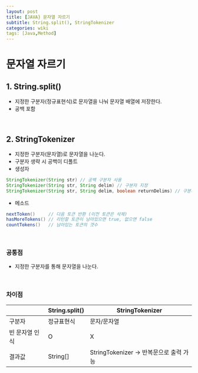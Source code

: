 ```yaml
---
layout: post
title: [JAVA} 문자열 자르기
subtitle: String.split(), StringTokenizer
categories: wiki
tags: [Java,Method]
---
```


# 문자열 자르기

## 1. String.split()
- 지정한 구분자(정규표현식)로 문자열을 나눠 문자열 배열에 저장한다.
- 공백 포함
<br/>

## 2. StringTokenizer
- 지정한 구분자(문자열)로 문자열을 나눈다.
- 구분자 생략 시 공백이 디폴트
- 생성자
```java
StringTokenizer(String str) // 공백 구분자 사용
StringTokenizer(String str, String delim) // 구분자 지정
StringTokenizer(String str, String delim, boolean returnDelims) // 구분자도 토큰에 포함
```
- 메소드
```java
nextToken()     // 다음 토큰 반환 (이전 토큰은 삭제)
hasMoreTokens() // 리턴할 토큰이 남아있으면 true, 없으면 false
countTokens()   // 남아있는 토큰의 갯수
```
<br/>

### 공통점
- 지정한 구분자를 통해 문자열을 나눈다.
<br/>

### 차이점
|  | String.split() | StringTokenizer |
| --- | --- | --- |
| 구분자 | 정규표현식 | 문자/문자열 |
| 빈 문자열 인식 | O | X |
| 결과값 | String[] | StringTokenizer → 반복문으로 출력 가능 |
<br/>